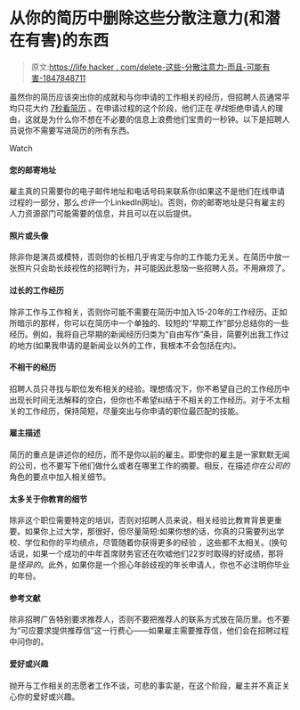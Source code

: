 # 从你的简历中删除这些分散注意力(和潜在有害)的东西

> 原文:[https://life hacker . com/delete-这些-分散注意力-而且-可能有害-1847848711](https://lifehacker.com/delete-these-distracting-and-potentially-detrimental-1847848711)

虽然你的简历应该突出你的成就和与你申请的工作相关的经历，但招聘人员通常平均只花大约 [7秒看简历](https://www.indeed.com/career-advice/resumes-cover-letters/how-long-do-employers-look-at-resumes#:~:text=On%20average%2C%20employers%20look%20at,for%20only%20a%20few%20seconds.) 。在申请过程的这个阶段，他们正在*寻找*拒绝申请人的理由，这就是为什么你不想在不必要的信息上浪费他们宝贵的一秒钟。以下是招聘人员说你不需要写进简历的所有东西。

Watch

#### **您的邮寄地址**

雇主真的只需要你的电子邮件地址和电话号码来联系你(如果这不是他们在线申请过程的一部分，那么*也许*一个LinkedIn网址)。否则，你的邮寄地址是只有雇主的人力资源部门可能需要的信息，并且可以在以后提供。

#### **照片或头像**

除非你是演员或模特，否则你的长相几乎肯定与你的工作能力无关。在简历中放一张照片只会助长歧视性的招聘行为，并可能因此惹恼一些招聘人员。不用麻烦了。

#### **过长的工作经历**

除非工作与工作相关，否则你可能不需要在简历中加入15-20年的工作经历。正如 所暗示的那样，你可以在简历中一个单独的、较短的“早期工作”部分总结你的一些经历。例如，我将自己早期的新闻经历归类为“自由写作”条目，简要列出我工作过的地方(如果我申请的是新闻业以外的工作，我根本不会包括在内)。

#### **不相干的经历**

招聘人员只寻找与职位发布相关的经验。理想情况下，你不希望自己的工作经历中出现长时间无法解释的空白，但你也不希望纠结于不相关的工作经历。对于不太相关的工作经历，保持简短，尽量突出与你申请的职位最匹配的技能。

#### **雇主描述**

简历的重点是讲述你的经历，而不是你以前的雇主。即使你的雇主是一家默默无闻的公司，也不要写下他们做什么或者在哪里工作的摘要。相反，在描述*你在公司的*角色的要点中加入相关细节。

#### **太多关于你教育的细节**

除非这个职位需要特定的培训，否则对招聘人员来说，相关经验比教育背景更重要。如果你上过大学，那很好，但尽量简短:如果你想的话，你真的只需要列出学校、学位和你的平均绩点，尽管随着你获得更多的经验 ，这些都不太相关。(换句话说，如果一个成功的中年首席财务官还在吹嘘他们22岁时取得的好成绩，那将是*怪异的*。此外，如果你是一个担心年龄歧视的年长申请人，你也不必注明你毕业的年份。

#### **参考文献**

除非招聘广告特别要求推荐人，否则不要把推荐人的联系方式放在简历里。也不要为“可应要求提供推荐信”这一行费心——如果雇主需要推荐信，他们会在招聘过程中问你的。

#### **爱好或兴趣**

抛开与工作相关的志愿者工作不谈，可悲的事实是，在这个阶段，雇主并不真正关心你的爱好或兴趣。